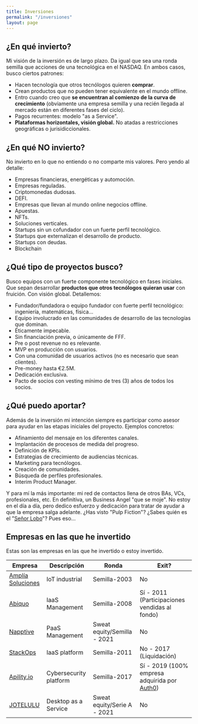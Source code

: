 ```yaml
---
title: Inversiones
permalink: "/inversiones"
layout: page
---
```


## ¿En qué invierto?

Mi visión de la inversión es de largo plazo. Da igual que sea una ronda semilla que acciones de una tecnológica en el NASDAQ. En ambos casos, busco ciertos patrones:
- Hacen tecnología que otros tecnólogos quieren **comprar**.
- Crean productos que no pueden tener equivalente en el mundo offline.
- Entro cuando creo que **se encuentran al comienzo de la curva de crecimiento** (obviamente una empresa semilla y una recién llegada al mercado están en diferentes fases del ciclo).
- Pagos recurrentes: modelo "as a Service".
- **Plataformas horizontales, visión global.** No atadas a restricciones geográficas o jurisidiccionales.

## ¿En qué NO invierto?

No invierto en lo que no entiendo o no comparte mis valores. Pero yendo al detalle:
- Empresas financieras, energéticas y automoción.
- Empresas reguladas. 
- Criptomonedas dudosas.
- DEFI.
- Empresas que llevan al mundo online negocios offline.
- Apuestas.
- NFTs.
- Soluciones verticales.
- Startups sin un cofundador con un fuerte perfil tecnológico.
- Startups que externalizan el desarrollo de producto.
- Startups con deudas.
- Blockchain

## ¿Qué tipo de proyectos busco?

Busco equipos con un fuerte componente tecnológico en fases iniciales. Que sepan desarrollar **productos que otros tecnólogos quieran usar** con fruición. Con visión global. Detallemos:

- Fundador/fundadora o equipo fundador con fuerte perfil tecnológico: ingeniería, matemáticas, física...
- Equipo involucrado en las comunidades de desarrollo de las tecnologías que dominan.
- Éticamente impecable.
- Sin financiación previa, o únicamente de FFF.
- Pre o post revenue no es relevante.
- MVP en producción con usuarios.
- Con una comunidad de usuarios activos (no es necesario que sean clientes).
- Pre-money hasta €2.5M.
- Dedicación exclusiva.
- Pacto de socios con vesting mínimo de tres (3) años de todos los socios.

## ¿Qué puedo aportar?

Además de la inversión mi intención siempre es participar como asesor para ayudar en las etapas iniciales del proyecto. Ejemplos concretos:

- Afinamiento del mensaje en los diferentes canales.
- Implantación de procesos de medida del progreso.
- Definición de KPIs.
- Estrategias de crecimiento de audiencias técnicas.
- Marketing para tecnólogos.
- Creación de comunidades.
- Búsqueda de perfiles profesionales.
- Interim Product Manager.

Y para mí la más importante: mi red de contactos llena de otros BAs, VCs, profesionales, etc. En definitiva, un Business Angel "que se moje". No estoy en el día a día, pero dedico esfuerzo y dedicación para tratar de ayudar a que la empresa salga adelante. ¿Has visto "Pulp Fiction"? ¿Sabes quién es el "[Señor Lobo](https://www.youtube.com/watch?v=rBYPNdOfcO0)"? Pues eso...

## Empresas en las que he invertido

Estas son las empresas en las que he invertido o estoy invertido. 

|Empresa   |Descripción|Ronda|Exit?|
|---|---|---|---|
|[Amplía Soluciones](https://www.amplia-iiot.com)|IoT industrial|Semilla-2003|No|
|[Abiquo](https://www.abiquo.com/)|IaaS Management|Semilla-2008|Sí - 2011 (Participaciones vendidas al fondo)|
|[Napptive](https://napptive.com/)|PaaS Management|Sweat equity/Semilla - 2021|No|
|[StackOps](https://loogic.com/14619/)|IaaS platform|Semilla-2011|No - 2017 (Liquidación)|
|[Apility.io](https://www.geekwire.com/2020/auth0-makes-first-ever-acquisition-launch-new-tools-protect-automated-cyberattacks/)|Cybersecurity platform|Semilla-2017|Sí - 2019 (100% empresa adquirida por [Auth0](https://auth0.com))|
|[JOTELULU](https://jotelulu.com/)|Desktop as a Service|Sweat equity/Serie A - 2021|No|

